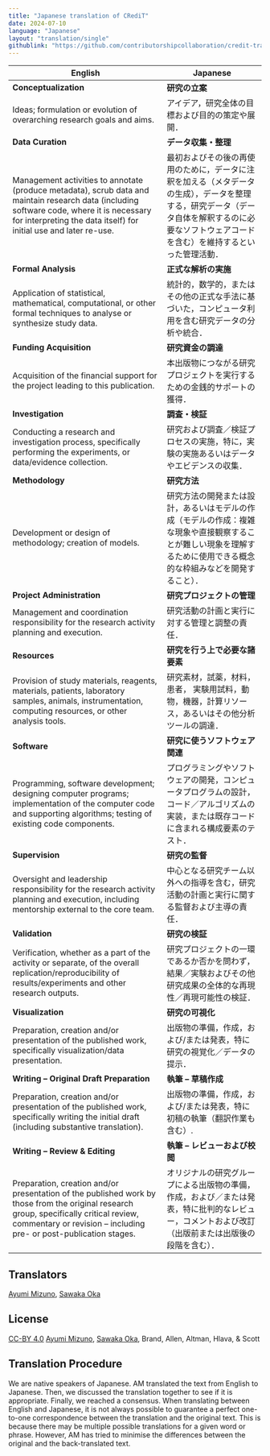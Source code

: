 ```yaml
---
title: "Japanese translation of CRediT"
date: 2024-07-10
language: "Japanese"
layout: "translation/single"
githublink: "https://github.com/contributorshipcollaboration/credit-translation/blob/main/translations/credit_translation_ja.json"
---
```


| English | Japanese |
| --- | --- |
| **Conceptualization** | **研究の立案** |
| Ideas; formulation or evolution of overarching research goals and aims. | アイデア，研究全体の目標および目的の策定や展開． |
| **Data Curation** | **データ収集・整理** |
| Management activities to annotate (produce metadata), scrub data and maintain research data (including software code, where it is necessary for interpreting the data itself) for initial use and later re-use. | 最初およびその後の再使用のために，データに注釈を加える（メタデータの生成），データを整理する，研究データ（データ自体を解釈するのに必要なソフトウェアコードを含む）を維持するといった管理活動． |
| **Formal Analysis** | **正式な解析の実施** |
| Application of statistical, mathematical, computational, or other formal techniques to analyse or synthesize study data. | 統計的，数学的，またはその他の正式な手法に基づいた，コンピュータ利用を含む研究データの分析や統合． |
| **Funding Acquisition** | **研究資金の調達** |
| Acquisition of the financial support for the project leading to this publication. | 本出版物につながる研究プロジェクトを実行するための金銭的サポートの獲得． |
| **Investigation** | **調査・検証** |
| Conducting a research and investigation process, specifically performing the experiments, or data/evidence collection. | 研究および調査／検証プロセスの実施，特に，実験の実施あるいはデータやエビデンスの収集． |
| **Methodology** | **研究方法** |
| Development or design of methodology; creation of models. | 研究方法の開発または設計，あるいはモデルの作成（モデルの作成：複雑な現象や直接観察することが難しい現象を理解するために使用できる概念的な枠組みなどを開発すること）． |
| **Project Administration** | **研究プロジェクトの管理** |
| Management and coordination responsibility for the research activity planning and execution. | 研究活動の計画と実行に対する管理と調整の責任． |
| **Resources** | **研究を行う上で必要な諸要素** |
| Provision of study materials, reagents, materials, patients, laboratory samples, animals, instrumentation, computing resources, or other analysis tools. | 研究素材，試薬，材料，患者， 実験用試料，動物，機器，計算リソース，あるいはその他分析ツールの調達． |
| **Software** | **研究に使うソフトウェア関連** |
| Programming, software development; designing computer programs; implementation of the computer code and supporting algorithms; testing of existing code components. | プログラミングやソフトウェアの開発，コンピュータプログラムの設計，コード／アルゴリズムの実装，または既存コードに含まれる構成要素のテスト． |
| **Supervision** | **研究の監督** |
| Oversight and leadership responsibility for the research activity planning and execution, including mentorship external to the core team. | 中心となる研究チーム以外への指導を含む，研究活動の計画と実行に関する監督および主導の責任． |
| **Validation** | **研究の検証** |
| Verification, whether as a part of the activity or separate, of the overall replication/reproducibility of results/experiments and other research outputs. | 研究プロジェクトの一環であるか否かを問わず，結果／実験およびその他研究成果の全体的な再現性／再現可能性の検証． |
| **Visualization** | **研究の可視化** |
| Preparation, creation and/or presentation of the published work, specifically visualization/data presentation. | 出版物の準備，作成，および/または発表，特に研究の視覚化／データの提示． |
| **Writing – Original Draft Preparation** | **執筆 – 草稿作成** |
| Preparation, creation and/or presentation of the published work, specifically writing the initial draft (including substantive translation). | 出版物の準備，作成，および/または発表，特に初稿の執筆（翻訳作業も含む）. |
| **Writing – Review & Editing** | **執筆 – レビューおよび校閲** |
| Preparation, creation and/or presentation of the published work by those from the original research group, specifically critical review, commentary or revision – including pre- or post-publication stages. | オリジナルの研究グループによる出版物の準備，作成，および／または発表，特に批判的なレビュー，コメントおよび改訂（出版前または出版後の段階を含む）． |

## Translators

[Ayumi  Mizuno](https://orcid.org/0000-0003-0822-5637), [Sawaka  Oka](https://orcid.org/NA)


## License

[CC-BY 4.0](https://creativecommons.org/licenses/by/4.0/) [Ayumi  Mizuno](https://orcid.org/0000-0003-0822-5637), [Sawaka  Oka](https://orcid.org/NA), Brand, Allen, Altman, Hlava, & Scott
## Translation Procedure

We are native speakers of Japanese. AM translated the text from English to Japanese. Then, we discussed the translation together to see if it is appropriate. Finally, we reached a consensus. When translating between English and Japanese, it is not always possible to guarantee a perfect one-to-one correspondence between the translation and the original text. This is because there may be multiple possible translations for a given word or phrase. However, AM has tried to minimise the differences between the original and the back-translated text.

